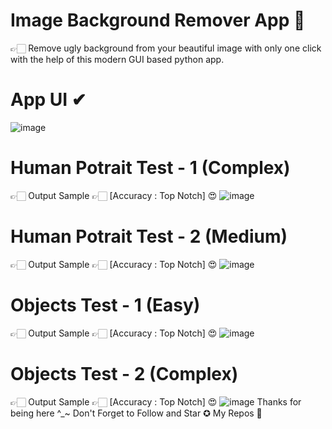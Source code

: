 # Image Background Remover App 🌟
👉🏻 Remove ugly background from your beautiful image with only one click with the help of this modern GUI based python app.
# App UI ✔
![image](https://user-images.githubusercontent.com/111262410/216771902-71cc4b0e-3adb-441e-ad1c-8e9efbaa25ba.png)
# Human Potrait Test - 1 (Complex)
👉🏻 Output Sample
👉🏻 [Accuracy : Top Notch] 😍
![image](https://user-images.githubusercontent.com/111262410/216772359-3fc9c60b-9e0b-4824-a376-fa7c9c83f602.png)
# Human Potrait Test - 2 (Medium)
👉🏻 Output Sample
👉🏻 [Accuracy : Top Notch] 😍
![image](https://user-images.githubusercontent.com/111262410/216771987-398d454b-ae1e-4aa1-aba6-a79712e631ba.png)
# Objects Test - 1 (Easy)
👉🏻 Output Sample
👉🏻 [Accuracy : Top Notch] 😍
![image](https://user-images.githubusercontent.com/111262410/216772130-edd60cf8-600f-4c4c-8adf-1919bc475c9a.png)
# Objects Test - 2 (Complex)
👉🏻 Output Sample
👉🏻 [Accuracy : Top Notch] 😍
![image](https://user-images.githubusercontent.com/111262410/216772477-177711bf-9792-45b9-a474-f7886701bd7e.png)
Thanks for being here ^_~ Don't Forget to Follow and Star ✪ My Repos 💢
